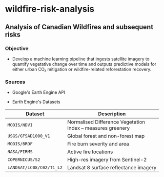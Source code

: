 # wildfire-risk-analysis

## Analysis of Canadian Wildfires and subsequent risks

### Objective 
- Develop a machine learning pipeline that ingests satellite imagery to quantify vegetative change over time and outputs predictive models for either urban CO₂ mitigation or wildfire-related reforestation recovery.


### Sources
- Google's Earth Engine API
    
- Earth Engine's Datasets

| Dataset                  | Description                                                |
| ------------------------ | ---------------------------------------------------------- |
| `MODIS/NDVI`             | Normalised Difference Vegetation Index – measures greenery |
| `USGS/GFSAD1000_V1`      | Global forest and non-forest map                           |
| `MODIS/BRDF`             | Fire burn severity and area                                |
| `NASA/FIRMS`             | Active fire locations                                      |
| `COPERNICUS/S2`          | High-res imagery from Sentinel-2                           |
| `LANDSAT/LC08/C02/T1_L2` | Landsat 8 surface reflectance imagery                      |


